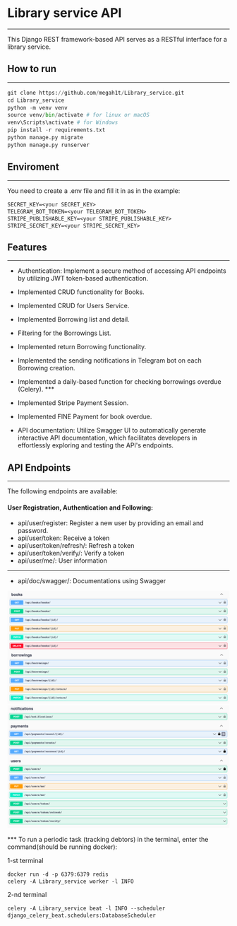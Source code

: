 # Library service API

---
This Django REST framework-based API serves as a RESTful interface for a library service.

## How to run

---
```python
git clone https://github.com/megah1t/Library_service.git
cd Library_service
python -m venv venv
source venv/bin/activate # for linux or macOS
venv\Scripts\activate # for Windows
pip install -r requirements.txt
python manage.py migrate
python manage.py runserver
```
## Enviroment

---
You need to create a .env file and fill it in as in the example:
```
SECRET_KEY=<your SECRET_KEY>
TELEGRAM_BOT_TOKEN=<your TELEGRAM_BOT_TOKEN>
STRIPE_PUBLISHABLE_KEY=<your STRIPE_PUBLISHABLE_KEY>
STRIPE_SECRET_KEY=<your STRIPE_SECRET_KEY>

```

## Features

---
* Authentication: Implement a secure method of accessing API endpoints by utilizing JWT token-based authentication.

* Implemented CRUD functionality for Books.
* Implemented CRUD for Users Service.
* Implemented Borrowing list and detail.
* Filtering for the Borrowings List.
* Implemented return Borrowing functionality.
* Implemented the sending notifications in Telegram bot on each Borrowing creation.
* Implemented a daily-based function for checking borrowings overdue (Celery). ***
* Implemented Stripe Payment Session.
* Implemented FINE Payment for book overdue.
* API documentation: Utilize Swagger UI to automatically generate interactive API documentation, which facilitates developers in effortlessly exploring and testing the API's endpoints.

## API Endpoints

---
The following endpoints are available:

#### User Registration, Authentication and Following:
* api/user/register: Register a new user by providing an email and password.
* api/user/token: Receive a token
* api/user/token/refresh/: Refresh a token
* api/user/token/verify/: Verify a token
* api/user/me/: User information

---
 
* api/doc/swagger/: Documentations using Swagger

![Swagwer1](readme_image/swager1.png)
![Swagwer2](readme_image/swager2.png)


*** To run a periodic task (tracking debtors) in the terminal, enter the command(should be running docker):

1-st terminal
```
docker run -d -p 6379:6379 redis
celery -A Library_service worker -l INFO
```

2-nd terminal
```
celery -A Library_service beat -l INFO --scheduler django_celery_beat.schedulers:DatabaseScheduler
```



